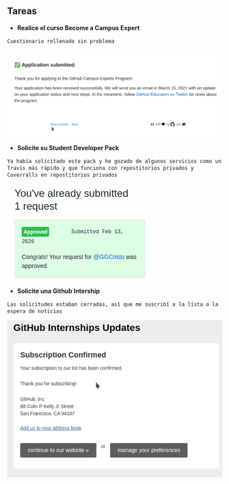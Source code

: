 ## Tareas
- __Realice el curso Become a Campus Expert__
```
Cuestionario rellenado sin problema
```
![Screenshot](docs/images/campus-expert.png)
- __Solicite su Student Developer Pack__
```
Ya había solicitado este pack y he gozado de algunos servicios como un Travis más rápido y que funciona con repostitorios privados y Coverralls en repostitorios privados
```
![Screenshot](docs/images/student_pack.png)
- __Solicite una Github Intership__
```
Las solicitudes estaban cerradas, así que me suscribí a la lísta a la espera de noticias
```
![Screenshot](docs/images/suscripcion_hecha.png)

